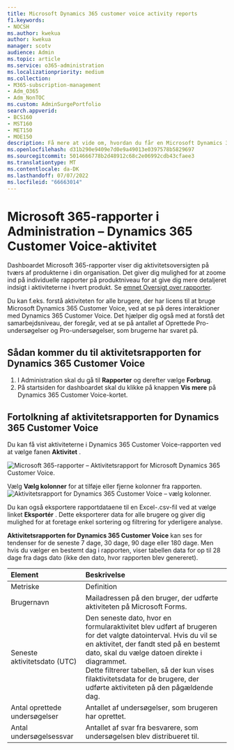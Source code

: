 ```yaml
---
title: Microsoft Dynamics 365 customer voice activity reports
f1.keywords:
- NOCSH
ms.author: kwekua
author: kwekua
manager: scotv
audience: Admin
ms.topic: article
ms.service: o365-administration
ms.localizationpriority: medium
ms.collection:
- M365-subscription-management
- Adm_O365
- Adm_NonTOC
ms.custom: AdminSurgePortfolio
search.appverid:
- BCS160
- MST160
- MET150
- MOE150
description: Få mere at vide om, hvordan du får en Microsoft Dynamics 365 Customer Voice-aktivitetsrapport ved hjælp af dashboardet Rapporter og finder ud af, hvordan licenserede brugere samarbejder.
ms.openlocfilehash: d31b290e9409e7d0e9a49013e0397578b5829697
ms.sourcegitcommit: 5014666778b2d48912c68c2e06992cdb43cfaee3
ms.translationtype: MT
ms.contentlocale: da-DK
ms.lasthandoff: 07/07/2022
ms.locfileid: "66663014"
---
```

# <a name="microsoft-365-reports-in-the-admin-center---dynamics-365-customer-voice-activity"></a>Microsoft 365-rapporter i Administration – Dynamics 365 Customer Voice-aktivitet

Dashboardet Microsoft 365-rapporter viser dig aktivitetsoversigten på tværs af produkterne i din organisation. Det giver dig mulighed for at zoome ind på individuelle rapporter på produktniveau for at give dig mere detaljeret indsigt i aktiviteterne i hvert produkt. Se [emnet Oversigt over rapporter](activity-reports.md).
  
Du kan f.eks. forstå aktiviteten for alle brugere, der har licens til at bruge Microsoft Dynamics 365 Customer Voice, ved at se på deres interaktioner med Dynamics 365 Customer Voice. Det hjælper dig også med at forstå det samarbejdsniveau, der foregår, ved at se på antallet af Oprettede Pro-undersøgelser og Pro-undersøgelser, som brugerne har svaret på. 
  
## <a name="how-to-get-to-the-dynamics-365-customer-voice-activity-report"></a>Sådan kommer du til aktivitetsrapporten for Dynamics 365 Customer Voice

1. I Administration skal du gå til **Rapporter** og derefter vælge **Forbrug**. 
2. På startsiden for dashboardet skal du klikke på knappen **Vis mere** på Dynamics 365 Customer Voice-kortet.
  
## <a name="interpret-the-dynamics-365-customer-voice-activity-report"></a>Fortolkning af aktivitetsrapporten for Dynamics 365 Customer Voice

Du kan få vist aktiviteterne i Dynamics 365 Customer Voice-rapporten ved at vælge fanen **Aktivitet** .

![Microsoft 365-rapporter – Aktivitetsrapport for Microsoft Dynamics 365 Customer Voice.](../../media/a7e57d18-1ac8-4d4b-bd70-83361505dc3e.png)

Vælg **Vælg kolonner** for at tilføje eller fjerne kolonner fra rapporten.  <br/> ![Aktivitetsrapport for Dynamics 365 Customer Voice – vælg kolonner.](../../media/5ab66f4b-32eb-4c9b-9683-1157ae9e2c0a.png)

Du kan også eksportere rapportdataene til en Excel-.csv-fil ved at vælge linket **Eksportér** . Dette eksporterer data for alle brugere og giver dig mulighed for at foretage enkel sortering og filtrering for yderligere analyse.

**Aktivitetsrapporten for Dynamics 365 Customer Voice** kan ses for tendenser for de seneste 7 dage, 30 dage, 90 dage eller 180 dage. Men hvis du vælger en bestemt dag i rapporten, viser tabellen data for op til 28 dage fra dags dato (ikke den dato, hvor rapporten blev genereret).
  
|Element|Beskrivelse|
|:-----|:-----|
|Metriske|Definition|
|Brugernavn  |Mailadressen på den bruger, der udførte aktiviteten på Microsoft Forms. |
|Seneste aktivitetsdato (UTC)  |Den seneste dato, hvor en formularaktivitet blev udført af brugeren for det valgte datointerval. Hvis du vil se en aktivitet, der fandt sted på en bestemt dato, skal du vælge datoen direkte i diagrammet.<br/>Dette filtrerer tabellen, så der kun vises filaktivitetsdata for de brugere, der udførte aktiviteten på den pågældende dag.  |
|Antal oprettede undersøgelser  |Antallet af undersøgelser, som brugeren har oprettet.   |
|Antal undersøgelsessvar  |Antallet af svar fra besvarere, som undersøgelsen blev distribueret til.|
